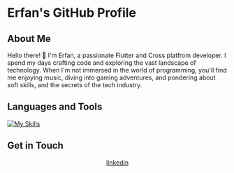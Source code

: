 # Erfan's GitHub Profile

## About Me

Hello there! 👋 I'm Erfan, a passionate Flutter and Cross platfrom developer. I spend my days crafting code and exploring the vast landscape of technology. When I'm not immersed in the world of programming, you'll find me enjoying music, diving into gaming adventures, and pondering about soft skills, and the secrets of the tech industry.

## Languages and Tools

  [![My Skills](https://skillicons.dev/icons?i=flutter,dart,androidstudio,gradle,git,postman,html,css,xd,figma,&perline=5)](https://skillicons.dev)

## Get in Touch

<div align="center" dir="auto">
<a href="https://www.linkedin.com/in/erfan-soltanzadeh" rel="nofollow">linkedin</a>
</div>
